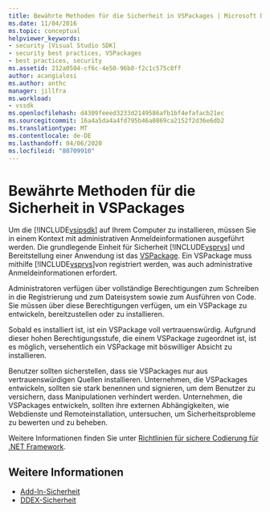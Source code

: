 ```yaml
---
title: Bewährte Methoden für die Sicherheit in VSPackages | Microsoft Docs
ms.date: 11/04/2016
ms.topic: conceptual
helpviewer_keywords:
- security [Visual Studio SDK]
- security best practices, VSPackages
- best practices, security
ms.assetid: 212a0504-cf6c-4e50-96b0-f2c1c575c0ff
author: acangialosi
ms.author: anthc
manager: jillfra
ms.workload:
- vssdk
ms.openlocfilehash: d4309feeed3233d2149586afb1bf4efafacb21ec
ms.sourcegitcommit: 16a4a5da4a4fd795b46a0869ca2152f2d36e6db2
ms.translationtype: MT
ms.contentlocale: de-DE
ms.lasthandoff: 04/06/2020
ms.locfileid: "80709910"
---
```

# <a name="best-practices-for-security-in-vspackages"></a>Bewährte Methoden für die Sicherheit in VSPackages
Um die [!INCLUDE[vsipsdk](../../extensibility/includes/vsipsdk_md.md)] auf Ihrem Computer zu installieren, müssen Sie in einem Kontext mit administrativen Anmeldeinformationen ausgeführt werden. Die grundlegende Einheit für Sicherheit [!INCLUDE[vsprvs](../../code-quality/includes/vsprvs_md.md)] und Bereitstellung einer Anwendung ist das [VSPackage](../../extensibility/internals/vspackages.md). Ein VSPackage muss mithilfe [!INCLUDE[vsprvs](../../code-quality/includes/vsprvs_md.md)]von registriert werden, was auch administrative Anmeldeinformationen erfordert.

 Administratoren verfügen über vollständige Berechtigungen zum Schreiben in die Registrierung und zum Dateisystem sowie zum Ausführen von Code. Sie müssen über diese Berechtigungen verfügen, um ein VSPackage zu entwickeln, bereitzustellen oder zu installieren.

 Sobald es installiert ist, ist ein VSPackage voll vertrauenswürdig. Aufgrund dieser hohen Berechtigungsstufe, die einem VSPackage zugeordnet ist, ist es möglich, versehentlich ein VSPackage mit böswilliger Absicht zu installieren.

 Benutzer sollten sicherstellen, dass sie VSPackages nur aus vertrauenswürdigen Quellen installieren. Unternehmen, die VSPackages entwickeln, sollten sie stark benennen und signieren, um dem Benutzer zu versichern, dass Manipulationen verhindert werden. Unternehmen, die VSPackages entwickeln, sollten ihre externen Abhängigkeiten, wie Webdienste und Remoteinstallation, untersuchen, um Sicherheitsprobleme zu bewerten und zu beheben.

 Weitere Informationen finden Sie unter [Richtlinien für sichere Codierung für .NET Framework](/previous-versions/visualstudio/visual-studio-2008/d55zzx87(v=vs.90)).

## <a name="see-also"></a>Weitere Informationen
- [Add-In-Sicherheit](https://msdn.microsoft.com/Library/44a5c651-6246-4310-b371-65378917c799)
- [DDEX-Sicherheit](https://msdn.microsoft.com/library/44a52a70-5c98-450e-993d-4a3b32f69ba8)

